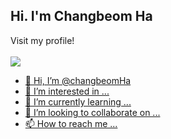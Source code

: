 ## Hi. I'm Changbeom Ha

Visit my profile!  
</br>
<a href="https://changbeomha.github.io/My-profile" target="_blank"><img src="https://img.shields.io/badge/github-181717?style=for-the-badge&logo=github&logoColor=white">

- 👋 Hi, I’m @changbeomHa
- 👀 I’m interested in ...
- 🌱 I’m currently learning ...
- 💞️ I’m looking to collaborate on ...
- 📫 How to reach me ...

<!---
changbeomHa/changbeomHa is a ✨ special ✨ repository because its `README.md` (this file) appears on your GitHub profile.
You can click the Preview link to take a look at your changes.
--->
